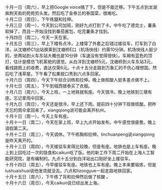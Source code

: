 十月一日（周六），早上把Google voice搞了下，但是不能迁移。下午五点到龙湖紫荆天街的苑苑剪头发。然后吃了金泰兰的泰国菜，很难吃。</br>
十月二日（周日），下午练腿和拉伸。</br>
十月三日（周一），今天到公司加班，刚好九点打到了卡。中午吃了德克士，薯条软掉了，而且一开始没找到番茄酱包，吃完薯条才找到。</br>
十月四日（周二），今天一天在家。</br>
十月五日（周三），早上下楼有点冷，上楼穿了外套之后错过接驳车，打车到了白洋。从沈塘桥C1出站换乘到沈塘桥E口（机场快线）约需10分钟。机场快线人挺少的，坐两站到火车东站大概也是10分钟（车速没有觉得很快）。车厢有蓝色的顶灯，估计是模仿飞机客舱的感觉。从白洋到沈塘桥5元，沈塘桥到火车东站3元，看线路图上的收费，直达仅需6元。十点十五分走路到万象汇的不伤心理想国。然后吃了浅草屋。下午看了松果脱口秀到六点多回家。</br>
十月六日（周四），今天下午综合训练和拉伸。晚上做核酸人挺多差点做不上。</br>
十月七日（周五），下午到城西银泰买了衣服。</br>
十月八日（周六），今天上班，一上地铁就有座。今天很冷。晚上地铁到三墩有座。忘记拿雨伞回家。</br>
十月九日（周日），今天还是很冷，早上还下雨。提前四十分钟下班做核酸。把昨天忘的雨伞拿回来了。xiangqiong说可能会离开杭州。</br>
十月十日（周一），今天上车有座。</br>
十月十一日（周二），今天在家上班，早上九点开始发布。中午感觉很疲惫。晚上请假第二天。</br>
十月十二日（周三），今天调休。下午练胸和拉伸。linchuanpeng说xiangqiong是昨天离开的。</br>
十月十三日（周四），今天接驳车来得比较晚，但是有座。地铁也是上车有座。晚上到上回吃过一次的隐食和caikun吃了饭。他的新工作下周二开始在上海人工智能研究院，是有编制的。九点十五分到白洋站出口刚好坐上接驳车。</br>
十月十四日（周五），今早接驳车有座。地铁也上车有座。晚上本来要锻炼，但是lushuaishuai说他发烧就没去。六点和lizongyue一起走路地铁回家。</br>
十月十五日（周六），下午练了背和拉伸然后做了核酸 。</br>
十月十六日（周日），今天caikun说已经出发上海。</br>
